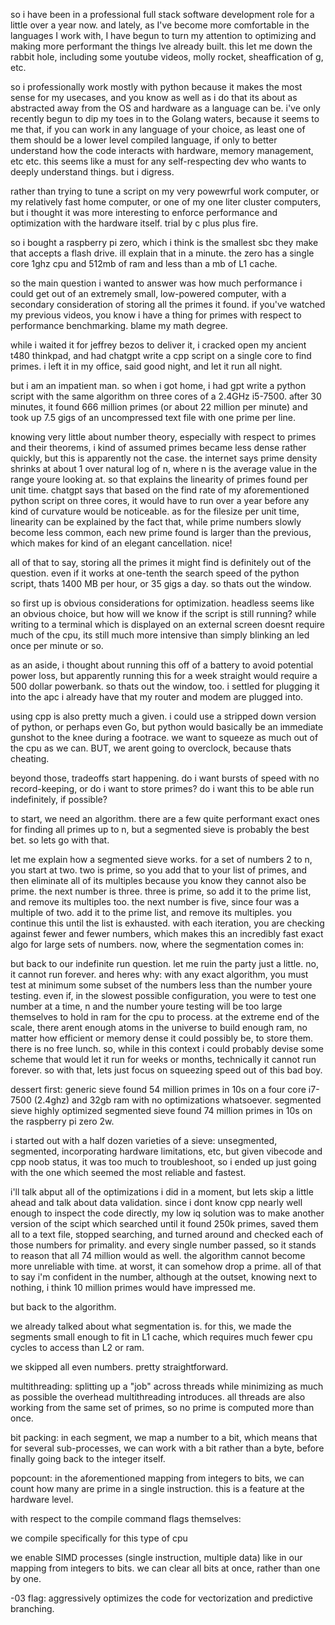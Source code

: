 so i have been in a professional full stack software development role for a little over a year now.
and lately, as I've become more comfortable in the languages I work with, I have begun to turn my attention
to optimizing and making more performant the things Ive already built. this let me down the rabbit hole, including some 
youtube videos, molly rocket, sheaffication of g, etc. 

so i professionally work mostly with python because it makes the most sense for my usecases, and
you know as well as i do that its about as abstracted away from the OS and hardware as a language can be.
i've only recently begun to dip my toes in to the Golang waters, because it seems to me that, if you
can work in any language of your choice, as least one of them should be a lower level compiled language,
if only to better understand how the code interacts with hardware, memory management, etc etc. this seems
like a must for any self-respecting dev who wants to deeply understand things. but i digress. 

rather than trying to tune a script on my very powewrful work computer, or my relatively fast home computer, 
or one of my one liter cluster computers, but i thought it was more interesting to enforce performance 
and optimization with the hardware itself. trial by c plus plus fire. 

so i bought a raspberry pi zero, which i think is the smallest sbc they make that accepts a flash drive.
ill explain that in a minute. the zero has a single core 1ghz cpu and 512mb of ram and less than a mb of L1 cache. 

so the main question i wanted to answer was how much performance i could get out of an extremely small, low-powered computer, 
with a secondary consideration of storing all the primes it found. if you've watched my previous videos, you
know i have a thing for primes with respect to performance benchmarking. blame my math degree.

while i waited it for jeffrey bezos to deliver it, i cracked open my ancient t480 thinkpad,
and had chatgpt write a cpp script on a single core to find primes. i left it in my office, said good night, and
let it run all night. 

but i am an impatient man. so when i got home, i had gpt write a python script with the same algorithm on 
three cores of a 2.4GHz i5-7500. after 30 minutes, it found 666 million primes (or about 22 million per minute) and took up 7.5 gigs 
of an uncompressed text file with one prime per line.

knowing very little about number theory, especially with respect to primes and their theorems,
i kind of assumed primes became less dense rather quickly, but this is apparently not the case.
the internet says prime density shrinks at about 1 over natural log of n, where n is the average value
in the range youre looking at. so that explains the linearity of primes found per unit time. chatgpt says 
that based on the find rate of my aforementioned python script on three cores, it would have to run over 
a year before any kind of curvature would be noticeable. as for the filesize per unit time, linearity
can be explained by the fact that, while prime numbers slowly become less common, each new prime
found is larger than the previous, which makes for kind of an elegant cancellation. nice!

all of that to say, storing all the primes it might find is definitely out of the question. 
even if it works at one-tenth the search speed of the python script, thats 1400 MB per hour, or 
35 gigs a day. so thats out the window. 

so first up is obvious considerations for optimization. headless seems like an obvious choice, but how will
we know if the script is still running? while writing to a terminal which is displayed on an external screen
doesnt require much of the cpu, its still much more intensive than simply blinking an led once per minute or so.

as an aside, i thought about running this off of a battery to avoid potential power loss, but apparently 
running this for a week straight would require a 500 dollar powerbank. so thats out the window, too.
i settled for plugging it into the apc i already have that my router and modem are plugged into.

using cpp is also pretty much a given. i could use a stripped down version of python, or perhaps even Go,
but python would basically be an immediate gunshot to the knee during a footrace. we want to squeeze
as much out of the cpu as we can. BUT, we arent going to overclock, because thats cheating.

beyond those, tradeoffs start happening. do i want bursts of speed with no record-keeping, or do i
want to store primes? do i want this to be able run indefinitely, if possible? 

to start, we need an algorithm. there are a few quite performant exact ones for finding
all primes up to n, but a segmented sieve is probably the best bet. so lets go with that.

let me explain how a segmented sieve works. for a set of numbers 2 to n, you start at two. two is prime, so you add
that to your list of primes, and then eliminate all of its multiples because you know they cannot also be prime. the next
number is three. three is prime, so add it to the prime list, and remove its multiples too. the next number is five, since four was a 
multiple of two. add it to the prime list, and remove its multiples. you continue this until the list
is exhausted. with each iteration, you are checking against fewer and fewer numbers, which makes this 
an incredibly fast exact algo for large sets of numbers. now, where the segmentation comes in: 

but back to our indefinite run question. let me ruin the party just a little. no, it cannot run forever.
and heres why: with any exact algorithm, you must test at minimum some subset of the numbers less than the
number youre testing. even if, in the slowest possible configuration, you were to test one number at a time,
n and the number youre testing will be too large themselves to hold in ram for the cpu to process. at the extreme end of the
scale, there arent enough atoms in the universe to build enough ram, no matter how efficient
or memory dense it could possibly be, to store them. there is no free lunch. so, while in this context i could 
probably devise some scheme that would let it run for weeks
or months, technically it cannot run forever. so with that, lets just focus on squeezing speed out of this bad boy. 

dessert first: 
generic sieve found 54 million primes in 10s on a four core i7-7500 (2.4ghz) and 32gb ram with no optimizations whatsoever.
segmented sieve highly optimized segmented sieve found 74 million primes in 10s on the raspberry pi zero 2w.

i started out with a half dozen varieties of a sieve: unsegmented, segmented, incorporating hardware limitations, etc, 
but given vibecode and cpp noob status, it was too much to troubleshoot, so i ended up just going with the one which 
seemed the most reliable and fastest. 

i'll talk abput all of the optimizations i did in a moment, but lets skip a little ahead and talk about data validation.
since i dont know cpp nearly well enough to inspect the code directly, my low iq solution was to make another version of the
scipt which searched until it found 250k primes, saved them all to a text file, stopped searching, and turned around and checked each
of those numbers for primality. and every single number passed, so it stands to reason that all 74 million would as well. the algorithm
cannot become more unreliable with time. at worst, it can somehow drop a prime. all of that to say i'm confident in the number,
although at the outset, knowing next to nothing, i think 10 million primes would have impressed me.

but back to the algorithm. 

we already talked about what segmentation is. for this, we made the segments small enough to fit in L1 cache, which requires 
much fewer cpu cycles to access than L2 or ram. 

we skipped all even numbers. pretty straightforward.

multithreading: splitting up a "job" across threads while minimizing as much as possible the overhead multithreading
introduces. all threads are also working from the same set of primes, so no prime is computed more than once.

bit packing: in each segment, we map a number to a bit, which means that for several sub-processes,
we can work with a bit rather than a byte, before finally going back to the integer itself. 

popcount: in the aforementioned mapping from integers to bits, we can count how many are prime
in a single instruction. this is a feature at the hardware level. 

with respect to the compile command flags themselves:

we compile specifically for this type of cpu

we enable SIMD processes (single instruction, multiple data) like in our mapping from integers 
to bits. we can clear all bits at once, rather than one by one. 

-03 flag: aggressively optimizes the code for vectorization and predictive branching. 











